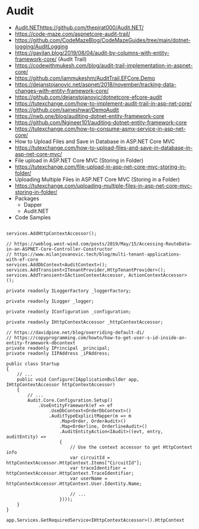 # Audit
+ [Audit.NET](https://github.com/thepirat000/Audit.NET/)https://github.com/thepirat000/Audit.NET/
+ https://code-maze.com/aspnetcore-audit-trail/
+ https://github.com/CodeMazeBlog/CodeMazeGuides/tree/main/dotnet-logging/AuditLogging
+ https://gavilan.blog/2019/08/04/audit-by-columns-with-entity-framework-core/ (Audit Trail)
+ https://codewithmukesh.com/blog/audit-trail-implementation-in-aspnet-core/
+ https://github.com/iammukeshm/AuditTrail.EFCore.Demo
+ https://dejanstojanovic.net/aspnet/2018/november/tracking-data-changes-with-entity-framework-core/
+ https://github.com/dejanstojanovic/dotnetcore-efcore-audit
+ https://tutexchange.com/how-to-implement-audit-trail-in-asp-net-core/
+ https://github.com/saineshwar/DemoAudit
+ https://nwb.one/blog/auditing-dotnet-entity-framework-core
+ https://github.com/Ngineer101/auditing-dotnet-entity-framework-core
+ https://tutexchange.com/how-to-consume-asmx-service-in-asp-net-core/
+ How to Upload Files and Save in Database in ASP.NET Core MVC
+ https://tutexchange.com/how-to-upload-files-and-save-in-database-in-asp-net-core-mvc/
+ File upload in ASP.NET Core MVC (Storing in Folder)
+ https://tutexchange.com/file-upload-in-asp-net-core-mvc-storing-in-folder/
+ Uploading Multiple Files in ASP.NET Core MVC (Storing in a Folder)
+ https://tutexchange.com/uploading-multiple-files-in-asp-net-core-mvc-storing-in-folder/
+ Packages
  + Dapper
  + Audit.NET
+ Code Samples
```

services.AddHttpContextAccessor();

// https://weblog.west-wind.com/posts/2019/May/15/Accessing-RouteData-in-an-ASPNET-Core-Controller-Constructor
// https://www.milanjovanovic.tech/blog/multi-tenant-applications-with-ef-core
services.AddDbContext<AuditContext>();
services.AddTransient<ITenantProvider,HttpTenantProvider>();
services.AddTransient<IActionContextAccessor, ActionContextAccessor>();

private readonly ILoggerFactory _loggerFactory;

private readonly ILogger _logger;

private readonly IConfiguration _configuration;

private readonly IHttpContextAccessor _httpContextAccessor;

// https://davidpine.net/blog/overriding-default-di/
// https://copyprogramming.com/howto/how-to-get-user-s-id-inside-an-entity-framework-dbcontext
private readonly IPrincipal _principal;
private readonly IIPAddress _iPAddress;

```
```
public class Startup
{
    // ...
    public void Configure(IApplicationBuilder app, IHttpContextAccessor httpContextAccessor)
    {
        // ...
        Audit.Core.Configuration.Setup()
            .UseEntityFramework(ef => ef
                .UseDbContext<OrderDbContext>()
                .AuditTypeExplicitMapper(m => m
                    .Map<Order, OrderAudit>()
                    .Map<Orderline, OrderlineAudit>()
                    .AuditEntityAction<IAudit>((evt, entry, auditEntity) =>
                    {
                        // Use the context accessor to get HttpContext info
                        var circuitId = httpContextAccessor.HttpContext.Items["CircuitId"];
                        var traceIdentifier = httpContextAccessor.HttpContext.TraceIdentifier;
                        var userName = httpContextAccessor.HttpContext.User.Identity.Name;

                        // ...
                    })));
    }
}
```
```
app.Services.GetRequiredService<IHttpContextAccessor>().HttpContext
```
